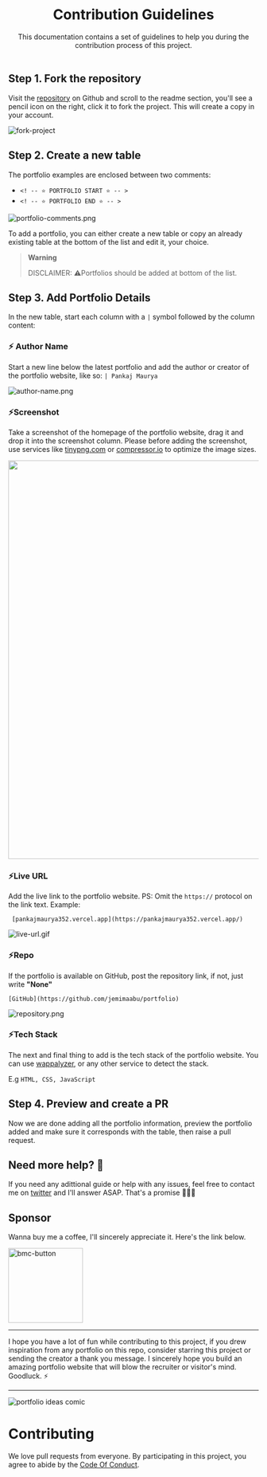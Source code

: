 <div align="center">
  <h1>Contribution Guidelines</h1>
  This documentation contains a set of guidelines to help you during the contribution process of this project.
</div>
<br>

## Step 1. Fork the repository

Visit the [repository](https://github.com/Pankaj352/portfolio-ideas) on Github and scroll to the readme section, you'll see a pencil icon on the right, click it to fork the project. This will create a copy in your account.

![fork-project](https://user-images.githubusercontent.com/62628408/164759147-84c9baa0-503e-4163-a352-6132de3b916c.png)

## Step 2. Create a new table

The portfolio examples are enclosed between two comments:

- `<! -- ⭐ PORTFOLIO START ⭐ -- >`
- `<! -- ⭐ PORTFOLIO END ⭐ -- >`

![portfolio-comments.png](https://cdn.hashnode.com/res/hashnode/image/upload/v1650538444320/u2D5Yjfpv.png)

To add a portfolio, you can either create a new table or copy an already existing table at the bottom of the list and edit it, your choice.

> **Warning**
>
> DISCLAIMER: ⚠️Portfolios should be added at bottom of the list.

## Step 3. Add Portfolio Details

In the new table, start each column with a `|` symbol followed by the column content:

### ⚡ Author Name

Start a new line below the latest portfolio and add the author or creator of the portfolio website, like so: `| Pankaj Maurya`

![author-name.png](https://cdn.hashnode.com/res/hashnode/image/upload/v1650538578159/kX0S0PKsB.png)

### ⚡Screenshot

Take a screenshot of the homepage of the portfolio website, drag it and drop it into the screenshot column. Please before adding the screenshot, use services like [tinypng.com](https://tinypng.com) or [compressor.io](https://compressor.io) to optimize the image sizes.

<img src="https://cdn.hashnode.com/res/hashnode/image/upload/v1650495714252/NSLTPxLxe.gif" width="800px">

### ⚡Live URL

Add the live link to the portfolio website. PS: Omit the `https://` protocol on the link text.
Example:

```
 [pankajmaurya352.vercel.app](https://pankajmaurya352.vercel.app/) 
```

![live-url.gif](https://cdn.hashnode.com/res/hashnode/image/upload/v1650498090936/9SxKjCC54.gif)

### ⚡Repo

If the portfolio is available on GitHub, post the repository link, if not, just write **"None"**

`[GitHub](https://github.com/jemimaabu/portfolio)`

![repository.png](https://cdn.hashnode.com/res/hashnode/image/upload/v1650498457473/89BPbVRg0.png)

### ⚡Tech Stack

The next and final thing to add is the tech stack of the portfolio website. You can use [wappalyzer](https://wappalyzer.com), or any other service to detect the stack.

E.g `HTML, CSS, JavaScript`

## Step 4. Preview and create a PR

Now we are done adding all the portfolio information, preview the portfolio added and make sure it corresponds with the table, then raise a pull request.

## Need more help? 🤔

If you need any adittional guide or help with any issues, feel free to contact me on [twitter](https://x.com/Pankaj_352) and I'll answer ASAP. That's a promise 🤝🏽😊

## Sponsor

Wanna buy me a coffee, I'll sincerely appreciate it. Here's the link below.

<a href="https://www.buymeacoffee.com/victoreke">
 <img width="150px" alt="bmc-button" src="https://user-images.githubusercontent.com/62628408/127788747-8850d386-fc61-4fff-b18f-8c5ee597be34.png">
</a>

<hr>
I hope you have a lot of fun while contributing to this project, if you drew inspiration from any portfolio on this repo, consider starring this project or sending the creator a thank you message. I sincerely hope you build an amazing portfolio website that will blow the recruiter or visitor's mind. Goodluck. ⚡

<hr>
<img src="https://user-images.githubusercontent.com/62628408/163662723-96f828c7-a971-473a-83a0-33d23a0f7efe.png" alt="portfolio ideas comic">

# Contributing

We love pull requests from everyone. By participating in this project, you
agree to abide by the [Code Of Conduct](https://github.com/Pankaj352/portfolio-ideas/blob/main/CODE_OF_CONDUCT.md).
